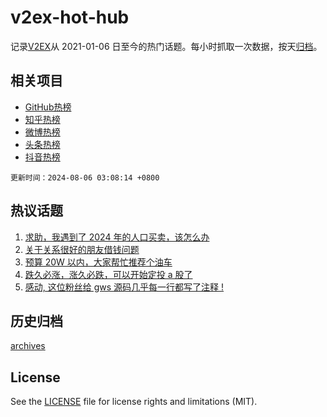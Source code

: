 # v2ex-hot-hub

 记录[V2EX](https://www.v2ex.com/)从 2021-01-06 日至今的热门话题。每小时抓取一次数据，按天[归档](archives)。
 
 ## 相关项目

- [GitHub热榜](https://github.com/lonnyzhang423/github-hot-hub)
- [知乎热榜](https://github.com/lonnyzhang423/zhihu-hot-hub)
- [微博热榜](https://github.com/lonnyzhang423/weibo-hot-hub)
- [头条热榜](https://github.com/lonnyzhang423/toutiao-hot-hub)
- [抖音热榜](https://github.com/lonnyzhang423/douyin-hot-hub)


 `更新时间：2024-08-06 03:08:14 +0800`

## 热议话题

1. [求助，我遇到了 2024 年的人口买卖，该怎么办](https://www.v2ex.com/t/1062589)
1. [关于关系很好的朋友借钱问题](https://www.v2ex.com/t/1062535)
1. [预算 20W 以内，大家帮忙推荐个油车](https://www.v2ex.com/t/1062588)
1. [跌久必涨，涨久必跌，可以开始定投 a 股了](https://www.v2ex.com/t/1062565)
1. [感动, 这位粉丝给 gws 源码几乎每一行都写了注释 !](https://www.v2ex.com/t/1062520)

## 历史归档

[archives](archives)

## License

See the [LICENSE](LICENSE) file for license rights and limitations (MIT).
